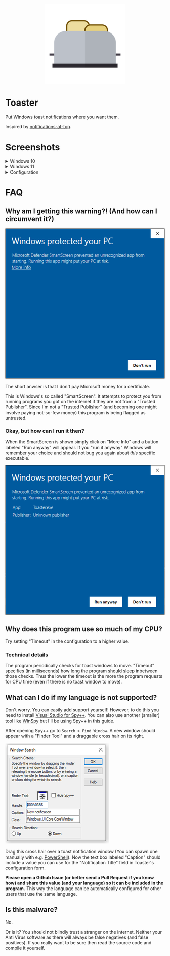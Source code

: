 <p align="center">
	<img alt="Toaster's icon" src="screenshots/toaster.png" width=50% height=50%>
</p>

# Toaster

Put Windows toast notifications where you want them.

Inspired by [notifications-at-top](https://github.com/SamarthCat/notifications-at-top).

# Screenshots

<details>
	<summary>Windows 10</summary>
	<img alt="Screenshot of notfication on Windows 10 in the bottom left corner" src="screenshots/Win10/BottomLeft.png" />
</details>

<details>
	<summary>Windows 11</summary>
	<img alt="Screenshot of notfication on Windows 11 in the bottom left corner" src="screenshots/Win11/BottomLeft.png" />
</details>

<details>
	<summary>Configuration</summary>
	<img alt="Screenshot of the configuration window" src="screenshots/Configuration.png" />
</details>

# FAQ

## Why am I getting this warning?! (And how can I circumvent it?)

![SmartScreen warning](screenshots/SmartScreen.png)

The short anwser is that I don't pay Microsoft money for a certificate.

This is Windows's so called "SmartScreen".
It attempts to protect you from running programs you got on the internet if they are not from a "Trusted Publisher".
Since I'm not a "Trusted Publisher" (and becoming one might involve paying not-so-few money) this program is being flagged as untrusted.

### Okay, but how can I run it then?

When the SmartScreen is shown simply click on "More Info" and a button labeled "Run anyway" will appear.
If you "run it anyway" Windows will remember your choice and should not bug you again about *this* specific executable.

![SmartScreen: Run anyway](screenshots/SmartScreen_RunAnyway.png)

## Why does this program use so much of my CPU?

Try setting "Timeout" in the configuration to a higher value.

### Technical details

The program periodically checks for toast windows to move.
"Timeout" specifies (in milliseconds) how long the program should sleep inbetween those checks.
Thus the lower the timeout is the more the program requests for CPU time (even if there is no toast window to move).

## What can I do if my language is not supported?

Don't worry. You can easily add support yourself!
However, to do this you need to install [Visual Studio for Spy++](https://learn.microsoft.com/en-us/visualstudio/debugger/using-spy-increment?view=vs-2022).
You can also use another (smaller) tool like [WinSpy](https://github.com/strobejb/winspy) but I'll be using Spy++ in this guide.

After opening Spy++ go to `Search > Find Window`.
A new window should appear with a "Finder Tool" and a draggable cross hair on its right.

![Find Window Dialog](screenshots/FindWindow.png)

Drag this cross hair over a toast notification window (You can spawn one manually with e.g. [PowerShell](https://gist.github.com/dend/5ae8a70678e3a35d02ecd39c12f99110)).
Now the text box labeled "Caption" should include a value you can use for the "Notification Title" field in Toaster's configuration form.

**Please open a Github Issue (or better send a Pull Request if you know how) and share this value (and your language) so it can be included in the program.**
This way the language can be automatically configured for other users that use the same language.

## Is this malware?

No.

Or is it?
You should not blindly trust a stranger on the internet.
Neither your Anti Virus software as there will always be false negatives (and false positives).
If you really want to be sure then read the source code and compile it yourself.

<!-- ;-)
## Do you hate Windows?

Yes and while writing this program I found even more reasons to do so.
-->

